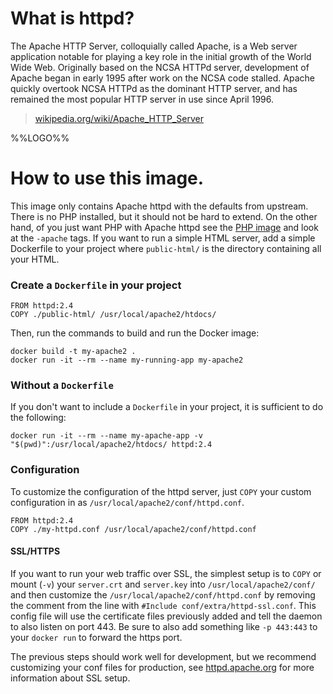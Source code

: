 # What is httpd?

The Apache HTTP Server, colloquially called Apache, is a Web server application
notable for playing a key role in the initial growth of the World Wide Web.
Originally based on the NCSA HTTPd server, development of Apache began in early
1995 after work on the NCSA code stalled. Apache quickly overtook NCSA HTTPd as
the dominant HTTP server, and has remained the most popular HTTP server in use
since April 1996.

> [wikipedia.org/wiki/Apache_HTTP_Server](http://en.wikipedia.org/wiki/Apache_HTTP_Server)

%%LOGO%%

# How to use this image.

This image only contains Apache httpd with the defaults from upstream.  There is
no PHP installed, but it should not be hard to extend. On the other hand, of you
just want PHP with Apache httpd see the [PHP
image](https://registry.hub.docker.com/_/php/) and look at the `-apache` tags.
If you want to run a simple HTML server, add a simple Dockerfile to your project
where `public-html/` is the directory containing all your HTML.

### Create a `Dockerfile` in your project

    FROM httpd:2.4
    COPY ./public-html/ /usr/local/apache2/htdocs/

Then, run the commands to build and run the Docker image:

    docker build -t my-apache2 .
    docker run -it --rm --name my-running-app my-apache2

### Without a `Dockerfile`

If you don't want to include a `Dockerfile` in your project, it is sufficient to
do the following:

    docker run -it --rm --name my-apache-app -v "$(pwd)":/usr/local/apache2/htdocs/ httpd:2.4

### Configuration

To customize the configuration of the httpd server, just `COPY` your custom
configuration in as `/usr/local/apache2/conf/httpd.conf`.

    FROM httpd:2.4
    COPY ./my-httpd.conf /usr/local/apache2/conf/httpd.conf

#### SSL/HTTPS

If you want to run your web traffic over SSL, the simplest setup is to `COPY` or
mount (`-v`) your `server.crt` and `server.key` into `/usr/local/apache2/conf/`
and then customize the `/usr/local/apache2/conf/httpd.conf` by removing the
comment from the line with `#Include conf/extra/httpd-ssl.conf`.  This config
file will use the certificate files previously added and tell the daemon to also
listen on port 443. Be sure to also add something like `-p 443:443` to your
`docker run` to forward the https port.

The previous steps should work well for development, but we recommend
customizing your conf files for production, see
[httpd.apache.org](https://httpd.apache.org/docs/2.2/ssl/ssl_faq.html) for more
information about SSL setup.
